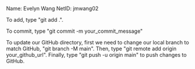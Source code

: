 Name: Evelyn Wang
NetID: jmwang02

To add, type "git add .".

To commit, type "git commit -m your_commit_message"

To update our GitHub directory, first we need to change our local branch to match GitHub, "git branch -M main". 
Then, type "git remote add origin your_github_url". Finally, type "git push -u origin main" to push changes to GitHub.